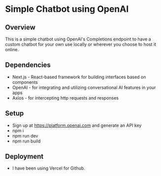 # Simple Chatbot using OpenAI

## Overview
This is a simple chatbot using OpenAI's Completions endpoint to have a custom chatbot for your own use locally or wherever you choose to host it online.

## Dependencies
- Next.js - React-based framework for building  interfaces based on components
- OpenAI - for integrating and utilizing conversational AI features in your apps
- Axios - for intercepting http requests and responses

## Setup
- Sign up at https://platform.openai.com and generate an API key
- npm i
- npm run dev
- npm run build

## Deployment
- I have been using Vercel for Github.
